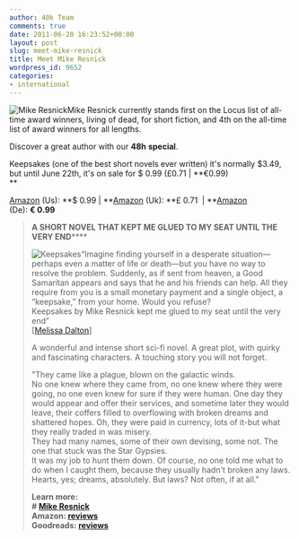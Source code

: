 ```yaml
---
author: 40k Team
comments: true
date: 2011-06-20 16:23:52+00:00
layout: post
slug: meet-mike-resnick
title: Meet Mike Resnick
wordpress_id: 9652
categories:
- international
---
```


![Mike Resnick](http://www.40kbooks.com/wp-content/uploads/2010/06/Mike-Resnick.jpg)Mike Resnick currently stands first on the Locus list of all-time award winners, living of dead, for short fiction, and 4th on the all-time list of award winners for all lengths.

Discover a great author with our **48h** **special**.

Keepsakes (one of the best short novels ever written) it's normally $3.49, but until June 22th, it's on sale for $ 0.99 (£0.71 | **€0.99)   
**[](http://www.amazon.com/dp/B004S81XH4)

[Amazon](http://www.amazon.com/dp/B004S81XH4) (Us): **$ 0.99 | **[Amazon](http://www.amazon.co.uk/dp/B004S81XH4) (Uk): **£ 0.71  | **[Amazon](https://www.amazon.de/dp/B004S81XH4) (De): **€ 0.99**

> ****A** SHORT NOVEL THAT KEPT ME GLUED TO MY SEAT UNTIL THE VERY END******
> 
> [](http://www.40kbooks.com/?attachment_id=3365)![Keepsakes](http://www.40kbooks.com/wp-content/uploads/Ricordi_Resnick_Eng_t.jpg)“Imagine finding yourself in a desperate situation—perhaps even a matter of life or death—but you have no way to resolve the problem. Suddenly, as if sent from heaven, a Good Samaritan appears and says that he and his friends can help. All they require from you is a small monetary payment and a single object, a “keepsake,” from your home. Would you refuse?  
Keepsakes by Mike Resnick kept me glued to my seat until the very end”  
[[Melissa Dalton](http://eulana.wordpress.com/2011/03/28/book-review-keepsakes-by-mike-resnick/)]
> 
> A wonderful and intense short sci-fi novel. A great plot, with quirky and fascinating characters. A touching story you will not forget.
> 
> "They came like a plague, blown on the galactic winds.  
No one knew where they came from, no one knew where they were going, no one even knew for sure if they were human. One day they would appear and offer their services, and sometime later they would leave, their coffers filled to overflowing with broken dreams and shattered hopes. Oh, they were paid in currency, lots of it-but what they really traded in was misery.  
They had many names, some of their own devising, some not. The one that stuck was the Star Gypsies.  
It was my job to hunt them down. Of course, no one told me what to do when I caught them, because they usually hadn't broken any laws. Hearts, yes; dreams, absolutely. But laws? Not often, if at all."
> 
> ****Learn more:  
# [Mike Resnick](http://en.wikipedia.org/wiki/Mike_Resnick)  
Amazon: [reviews](http://www.amazon.com/dp/B004S81XH4)  
Goodreads:** [reviews](http://www.goodreads.com/book/show/10801366-keepsakes)**
